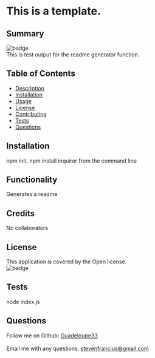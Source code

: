 

# This is a template. 

## Summary
![badge](https://img.shields.io/badge/license-Open-blue)<br />
This is test output for the readme generator function. 

## Table of Contents
- [Description](#description)
- [Installation](#installation)
- [Usage](#usage)
- [License](#license)
- [Contributing](#contributing)
- [Tests](#tests)
- [Questions](#questions)

## Installation
npm init, npm install inquirer from the command line

## Functionality
Generates a readme

## Credits
No collaborators

## License
This application is covered by the Open license. 
<br />
![badge](https://img.shields.io/badge/license-Open-blue)

## Tests
node index.js

## Questions
Follow me on Github: [Guadeloupe33](https://github.com/Guadeloupe33)
<br />
<br />
Email me with any questions: stevenfrancius@gmail.com
